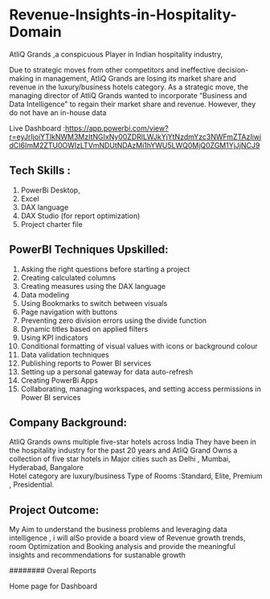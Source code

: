 # Revenue-Insights-in-Hospitality-Domain

AtliQ Grands ,a conspicuous Player in Indian hospitality industry,

Due to strategic moves from other competitors and ineffective decision-making in management, AtliQ Grands are losing its market share and revenue in the luxury/business hotels category.
 As a strategic move, the managing director of AtliQ Grands wanted to incorporate “Business and Data Intelligence” to regain their market share and revenue. However, they do not have an in-house data
 

Live Dashboard :https://app.powerbi.com/view?r=eyJrIjoiYTlkNWM3MzItNGIxNy00ZDRlLWJkYjYtNzdmYzc3NWFmZTAzIiwidCI6ImM2ZTU0OWIzLTVmNDUtNDAzMi1hYWU5LWQ0MjQ0ZGM1YjJjNCJ9

## Tech Skills :

1. PowerBi Desktop,
2. Excel
3. DAX language
4. DAX Studio (for report optimization)
5. Project charter file

## PowerBI Techniques Upskilled:

1. Asking the right questions before starting a project
2. Creating calculated columns
3. Creating measures using the DAX language
4. Data modeling
5. Using Bookmarks to switch between visuals
6. Page navigation with buttons
7. Preventing zero division errors using the divide function
8. Dynamic titles based on applied filters
9. Using KPI indicators
10. Conditional formatting of visual values with icons or background colour
11. Data validation techniques
12. Publishing reports to Power BI services
13. Setting up a personal gateway for data auto-refresh
14. Creating PowerBi Apps
15. Collaborating, managing workspaces, and setting access permissions in Power BI services

## Company Background:

AtliQ Grands owns multiple five-star hotels across India
They have been in the hospitality industry for the past 20 years and 
AtliQ Grand Owns a collection of five star hotels in Major cities such as Delhi , Mumbai, Hyderabad, Bangalore  
Hotel category are luxury/business
Type of Rooms :Standard, Elite, Premium , Presidential.

## Project Outcome:

My Aim to understand the  business problems and leveraging data intelligence , i will  alSo provide a board view of Revenue growth trends, room  Optimization and Booking analysis and provide the meaningful insights and recommendations for sustanable growth 

######## Overal Reports 

 Home page for Dashboard
 

